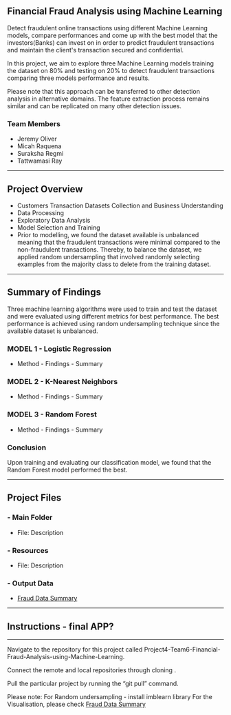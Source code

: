 ## Financial Fraud Analysis using Machine Learning
Detect fraudulent online transactions using different Machine Learning models, compare performances and come up with the best model that the investors(Banks) can invest on in order to predict fraudulent transactions and maintain the client's transaction secured and confidential.

In this project, we aim to explore three Machine Learning models training the dataset on 80% and testing on 20% to detect fraudulent transactions comparing three models performance and results. 

Please note that this approach can be transferred to other detection analysis in alternative domains. The feature extraction process remains similar and can be replicated on many other detection issues.

### Team Members
- Jeremy Oliver
- Micah Raquena
- Suraksha Regmi
- Tattwamasi Ray
----------------------
## Project Overview
- Customers Transaction Datasets Collection and Business Understanding
- Data Processing
- Exploratory Data Analysis
- Model Selection and Training
- Prior to modelling, we found the dataset available is unbalanced meaning that the fraudulent transactions were minimal compared to the non-fraudulent transactions. Thereby, to balance the dataset, we applied random undersampling that involved randomly selecting examples from the majority class to delete from the training dataset.
----------------------
## Summary of Findings
Three machine learning algorithms were used to train and test the dataset and were evaluated using different metrics for best performance. The best performance is achieved using random undersampling technique since the available dataset is unbalanced.
### MODEL 1 - Logistic Regression
- Method - Findings - Summary
### MODEL 2 - K-Nearest Neighbors
- Method - Findings - Summary
### MODEL 3 - Random Forest
- Method - Findings - Summary
### Conclusion
Upon training and evaluating our classification model, we found that the Random Forest model performed the best.

----------------------
## Project Files
### - Main Folder
- File: Description
### - Resources
- File: Description
### - Output Data
- [Fraud Data Summary](https://public.tableau.com/app/profile/micah.raquena.pequeno/viz/FraudDataSummary/FraudDataSummary?publish=yes)
----------------------
## Instructions - final APP?
----------------------
Navigate to the repository for this project called Project4-Team6-Financial-Fraud-Analysis-using-Machine-Learning.

Connect the remote and local repositories through cloning .

Pull the particular project by running the “git pull” command.

Please note: 
For Random undersampling - install imblearn library
For the Visualisation, please check  [Fraud Data Summary](https://public.tableau.com/app/profile/micah.raquena.pequeno/viz/FraudDataSummary/FraudDataSummary?publish=yes)
